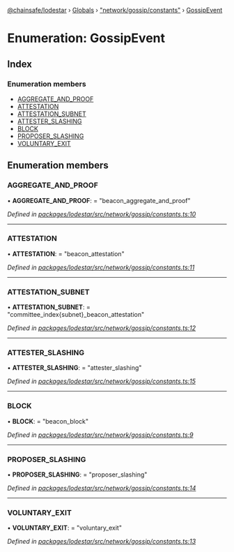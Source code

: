 [@chainsafe/lodestar](../README.md) › [Globals](../globals.md) › ["network/gossip/constants"](../modules/_network_gossip_constants_.md) › [GossipEvent](_network_gossip_constants_.gossipevent.md)

# Enumeration: GossipEvent

## Index

### Enumeration members

* [AGGREGATE_AND_PROOF](_network_gossip_constants_.gossipevent.md#aggregate_and_proof)
* [ATTESTATION](_network_gossip_constants_.gossipevent.md#attestation)
* [ATTESTATION_SUBNET](_network_gossip_constants_.gossipevent.md#attestation_subnet)
* [ATTESTER_SLASHING](_network_gossip_constants_.gossipevent.md#attester_slashing)
* [BLOCK](_network_gossip_constants_.gossipevent.md#block)
* [PROPOSER_SLASHING](_network_gossip_constants_.gossipevent.md#proposer_slashing)
* [VOLUNTARY_EXIT](_network_gossip_constants_.gossipevent.md#voluntary_exit)

## Enumeration members

###  AGGREGATE_AND_PROOF

• **AGGREGATE_AND_PROOF**: = "beacon_aggregate_and_proof"

*Defined in [packages/lodestar/src/network/gossip/constants.ts:10](https://github.com/ChainSafe/lodestar/blob/d092a7def/packages/lodestar/src/network/gossip/constants.ts#L10)*

___

###  ATTESTATION

• **ATTESTATION**: = "beacon_attestation"

*Defined in [packages/lodestar/src/network/gossip/constants.ts:11](https://github.com/ChainSafe/lodestar/blob/d092a7def/packages/lodestar/src/network/gossip/constants.ts#L11)*

___

###  ATTESTATION_SUBNET

• **ATTESTATION_SUBNET**: = "committee_index{subnet}_beacon_attestation"

*Defined in [packages/lodestar/src/network/gossip/constants.ts:12](https://github.com/ChainSafe/lodestar/blob/d092a7def/packages/lodestar/src/network/gossip/constants.ts#L12)*

___

###  ATTESTER_SLASHING

• **ATTESTER_SLASHING**: = "attester_slashing"

*Defined in [packages/lodestar/src/network/gossip/constants.ts:15](https://github.com/ChainSafe/lodestar/blob/d092a7def/packages/lodestar/src/network/gossip/constants.ts#L15)*

___

###  BLOCK

• **BLOCK**: = "beacon_block"

*Defined in [packages/lodestar/src/network/gossip/constants.ts:9](https://github.com/ChainSafe/lodestar/blob/d092a7def/packages/lodestar/src/network/gossip/constants.ts#L9)*

___

###  PROPOSER_SLASHING

• **PROPOSER_SLASHING**: = "proposer_slashing"

*Defined in [packages/lodestar/src/network/gossip/constants.ts:14](https://github.com/ChainSafe/lodestar/blob/d092a7def/packages/lodestar/src/network/gossip/constants.ts#L14)*

___

###  VOLUNTARY_EXIT

• **VOLUNTARY_EXIT**: = "voluntary_exit"

*Defined in [packages/lodestar/src/network/gossip/constants.ts:13](https://github.com/ChainSafe/lodestar/blob/d092a7def/packages/lodestar/src/network/gossip/constants.ts#L13)*

